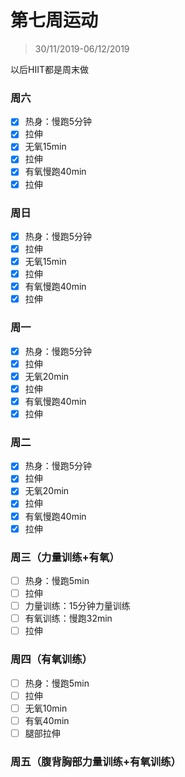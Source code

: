 # 第七周运动

>30/11/2019-06/12/2019

以后HIIT都是周末做

### 周六

- [x] 热身：慢跑5分钟
- [x] 拉伸
- [x] 无氧15min
- [x] 拉伸
- [x] 有氧慢跑40min
- [x] 拉伸

### 周日

- [x] 热身：慢跑5分钟
- [x] 拉伸
- [x] 无氧15min
- [x] 拉伸
- [x] 有氧慢跑40min
- [x] 拉伸

### 周一

- [x] 热身：慢跑5分钟
- [x] 拉伸
- [x] 无氧20min
- [x] 拉伸
- [x] 有氧慢跑40min
- [x] 拉伸

### 周二

- [x] 热身：慢跑5分钟
- [x] 拉伸
- [x] 无氧20min
- [x] 拉伸
- [x] 有氧慢跑40min
- [x] 拉伸

### 周三（力量训练+有氧）

- [ ] 热身：慢跑5min
- [ ] 拉伸
- [ ] 力量训练：15分钟力量训练
- [ ] 有氧训练：慢跑32min
- [ ] 拉伸

### 周四（有氧训练）

- [ ] 热身：慢跑5min
- [ ] 拉伸
- [ ] 无氧10min
- [ ] 有氧40min
- [ ] 腿部拉伸

### 周五（腹背胸部力量训练+有氧训练）

